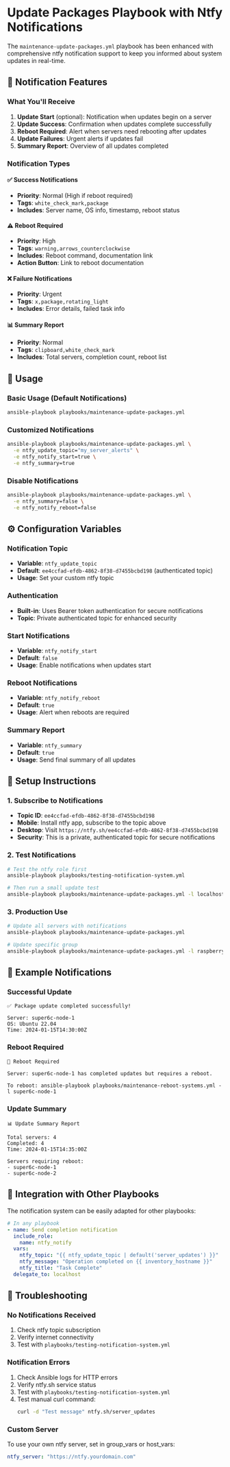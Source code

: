 # Update Packages Playbook with Ntfy Notifications

The `maintenance-update-packages.yml` playbook has been enhanced with comprehensive ntfy notification support to keep you informed about system updates in real-time.

## 🔔 Notification Features

### What You'll Receive

1. **Update Start** (optional): Notification when updates begin on a server
2. **Update Success**: Confirmation when updates complete successfully
3. **Reboot Required**: Alert when servers need rebooting after updates
4. **Update Failures**: Urgent alerts if updates fail
5. **Summary Report**: Overview of all updates completed

### Notification Types

#### ✅ Success Notifications
- **Priority**: Normal (High if reboot required)
- **Tags**: `white_check_mark,package`
- **Includes**: Server name, OS info, timestamp, reboot status

#### ⚠️ Reboot Required
- **Priority**: High
- **Tags**: `warning,arrows_counterclockwise` 
- **Includes**: Reboot command, documentation link
- **Action Button**: Link to reboot documentation

#### ❌ Failure Notifications
- **Priority**: Urgent
- **Tags**: `x,package,rotating_light`
- **Includes**: Error details, failed task info

#### 📊 Summary Report
- **Priority**: Normal
- **Tags**: `clipboard,white_check_mark`
- **Includes**: Total servers, completion count, reboot list

## 🚀 Usage

### Basic Usage (Default Notifications)
```bash
ansible-playbook playbooks/maintenance-update-packages.yml
```

### Customized Notifications
```bash
ansible-playbook playbooks/maintenance-update-packages.yml \
  -e ntfy_update_topic="my_server_alerts" \
  -e ntfy_notify_start=true \
  -e ntfy_summary=true
```

### Disable Notifications
```bash
ansible-playbook playbooks/maintenance-update-packages.yml \
  -e ntfy_summary=false \
  -e ntfy_notify_reboot=false
```

## ⚙️ Configuration Variables

### Notification Topic
- **Variable**: `ntfy_update_topic`
- **Default**: `ee4ccfad-efdb-4862-8f38-d7455bcbd198` (authenticated topic)
- **Usage**: Set your custom ntfy topic

### Authentication
- **Built-in**: Uses Bearer token authentication for secure notifications
- **Topic**: Private authenticated topic for enhanced security

### Start Notifications
- **Variable**: `ntfy_notify_start`
- **Default**: `false`
- **Usage**: Enable notifications when updates start

### Reboot Notifications
- **Variable**: `ntfy_notify_reboot`
- **Default**: `true`
- **Usage**: Alert when reboots are required

### Summary Report
- **Variable**: `ntfy_summary`
- **Default**: `true`
- **Usage**: Send final summary of all updates

## 📱 Setup Instructions

### 1. Subscribe to Notifications
- **Topic ID**: `ee4ccfad-efdb-4862-8f38-d7455bcbd198`
- **Mobile**: Install ntfy app, subscribe to the topic above
- **Desktop**: Visit `https://ntfy.sh/ee4ccfad-efdb-4862-8f38-d7455bcbd198`
- **Security**: This is a private, authenticated topic for secure notifications

### 2. Test Notifications
```bash
# Test the ntfy role first
ansible-playbook playbooks/testing-notification-system.yml

# Then run a small update test
ansible-playbook playbooks/maintenance-update-packages.yml -l localhost
```

### 3. Production Use
```bash
# Update all servers with notifications
ansible-playbook playbooks/maintenance-update-packages.yml

# Update specific group
ansible-playbook playbooks/maintenance-update-packages.yml -l raspberrypi
```

## 🎯 Example Notifications

### Successful Update
```
✅ Package update completed successfully!

Server: super6c-node-1
OS: Ubuntu 22.04
Time: 2024-01-15T14:30:00Z
```

### Reboot Required
```
🔄 Reboot Required

Server: super6c-node-1 has completed updates but requires a reboot.

To reboot: ansible-playbook playbooks/maintenance-reboot-systems.yml -l super6c-node-1
```

### Update Summary
```
📊 Update Summary Report

Total servers: 4
Completed: 4
Time: 2024-01-15T14:35:00Z

Servers requiring reboot:
- super6c-node-1
- super6c-node-2
```

## 🔧 Integration with Other Playbooks

The notification system can be easily adapted for other playbooks:

```yaml
# In any playbook
- name: Send completion notification
  include_role:
    name: ntfy_notify
  vars:
    ntfy_topic: "{{ ntfy_update_topic | default('server_updates') }}"
    ntfy_message: "Operation completed on {{ inventory_hostname }}"
    ntfy_title: "Task Complete"
  delegate_to: localhost
```

## 🚨 Troubleshooting

### No Notifications Received
1. Check ntfy topic subscription
2. Verify internet connectivity
3. Test with `playbooks/testing-notification-system.yml`

### Notification Errors
1. Check Ansible logs for HTTP errors
2. Verify ntfy.sh service status
3. Test with `playbooks/testing-notification-system.yml`
4. Test manual curl command:
   ```bash
   curl -d "Test message" ntfy.sh/server_updates
   ```

### Custom Server
To use your own ntfy server, set in group_vars or host_vars:
```yaml
ntfy_server: "https://ntfy.yourdomain.com"
``` 